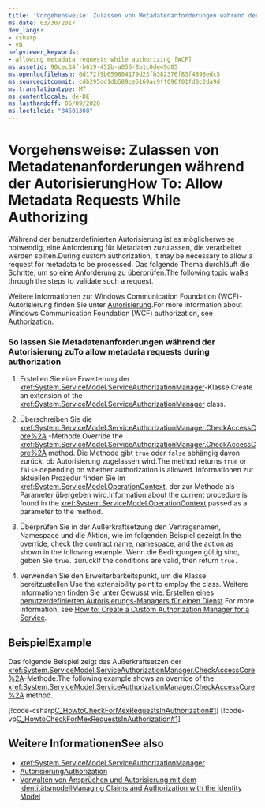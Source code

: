 ```yaml
---
title: 'Vorgehensweise: Zulassen von Metadatenanforderungen während der Autorisierung'
ms.date: 03/30/2017
dev_langs:
- csharp
- vb
helpviewer_keywords:
- allowing metadata requests while authorizing [WCF]
ms.assetid: 90cec34f-b619-452b-a056-8b1c0de49d05
ms.openlocfilehash: 6d172f9b659804179d23fb382376f83f4898edc5
ms.sourcegitcommit: cdb295dd1db589ce5169ac9ff096f01fd0c2da9d
ms.translationtype: MT
ms.contentlocale: de-DE
ms.lasthandoff: 06/09/2020
ms.locfileid: "84601308"
---
```

# <a name="how-to-allow-metadata-requests-while-authorizing"></a><span data-ttu-id="8a476-102">Vorgehensweise: Zulassen von Metadatenanforderungen während der Autorisierung</span><span class="sxs-lookup"><span data-stu-id="8a476-102">How To: Allow Metadata Requests While Authorizing</span></span>
<span data-ttu-id="8a476-103">Während der benutzerdefinierten Autorisierung ist es möglicherweise notwendig, eine Anforderung für Metadaten zuzulassen, die verarbeitet werden sollten.</span><span class="sxs-lookup"><span data-stu-id="8a476-103">During custom authorization, it may be necessary to allow a request for metadata to be processed.</span></span> <span data-ttu-id="8a476-104">Das folgende Thema durchläuft die Schritte, um so eine Anforderung zu überprüfen.</span><span class="sxs-lookup"><span data-stu-id="8a476-104">The following topic walks through the steps to validate such a request.</span></span>  
  
 <span data-ttu-id="8a476-105">Weitere Informationen zur Windows Communication Foundation (WCF)-Autorisierung finden Sie unter [Autorisierung](authorization-in-wcf.md).</span><span class="sxs-lookup"><span data-stu-id="8a476-105">For more information about Windows Communication Foundation (WCF) authorization, see [Authorization](authorization-in-wcf.md).</span></span>  
  
### <a name="to-allow-metadata-requests-during-authorization"></a><span data-ttu-id="8a476-106">So lassen Sie Metadatenanforderungen während der Autorisierung zu</span><span class="sxs-lookup"><span data-stu-id="8a476-106">To allow metadata requests during authorization</span></span>  
  
1. <span data-ttu-id="8a476-107">Erstellen Sie eine Erweiterung der <xref:System.ServiceModel.ServiceAuthorizationManager>-Klasse.</span><span class="sxs-lookup"><span data-stu-id="8a476-107">Create an extension of the <xref:System.ServiceModel.ServiceAuthorizationManager> class.</span></span>  
  
2. <span data-ttu-id="8a476-108">Überschreiben Sie die <xref:System.ServiceModel.ServiceAuthorizationManager.CheckAccessCore%2A> -Methode.</span><span class="sxs-lookup"><span data-stu-id="8a476-108">Override the <xref:System.ServiceModel.ServiceAuthorizationManager.CheckAccessCore%2A> method.</span></span> <span data-ttu-id="8a476-109">Die Methode gibt `true` oder `false` abhängig davon zurück, ob Autorisierung zugelassen wird.</span><span class="sxs-lookup"><span data-stu-id="8a476-109">The method returns `true` or `false` depending on whether authorization is allowed.</span></span> <span data-ttu-id="8a476-110">Informationen zur aktuellen Prozedur finden Sie im <xref:System.ServiceModel.OperationContext>, der zur Methode als Parameter übergeben wird.</span><span class="sxs-lookup"><span data-stu-id="8a476-110">Information about the current procedure is found in the <xref:System.ServiceModel.OperationContext> passed as a parameter to the method.</span></span>  
  
3. <span data-ttu-id="8a476-111">Überprüfen Sie in der Außerkraftsetzung den Vertragsnamen, Namespace und die Aktion, wie im folgenden Beispiel gezeigt.</span><span class="sxs-lookup"><span data-stu-id="8a476-111">In the override, check the contract name, namespace, and the action as shown in the following example.</span></span> <span data-ttu-id="8a476-112">Wenn die Bedingungen gültig sind, geben Sie `true.` zurück</span><span class="sxs-lookup"><span data-stu-id="8a476-112">If the conditions are valid, then return `true.`</span></span>  
  
4. <span data-ttu-id="8a476-113">Verwenden Sie den Erweiterbarkeitspunkt, um die Klasse bereitzustellen.</span><span class="sxs-lookup"><span data-stu-id="8a476-113">Use the extensibility point to employ the class.</span></span> <span data-ttu-id="8a476-114">Weitere Informationen finden Sie unter Gewusst [wie: Erstellen eines benutzerdefinierten Autorisierungs-Managers für einen Dienst](../extending/how-to-create-a-custom-authorization-manager-for-a-service.md).</span><span class="sxs-lookup"><span data-stu-id="8a476-114">For more information, see [How to: Create a Custom Authorization Manager for a Service](../extending/how-to-create-a-custom-authorization-manager-for-a-service.md).</span></span>  
  
## <a name="example"></a><span data-ttu-id="8a476-115">Beispiel</span><span class="sxs-lookup"><span data-stu-id="8a476-115">Example</span></span>  
 <span data-ttu-id="8a476-116">Das folgende Beispiel zeigt das Außerkraftsetzen der <xref:System.ServiceModel.ServiceAuthorizationManager.CheckAccessCore%2A>-Methode.</span><span class="sxs-lookup"><span data-stu-id="8a476-116">The following example shows an override of the <xref:System.ServiceModel.ServiceAuthorizationManager.CheckAccessCore%2A> method.</span></span>  
  
 [!code-csharp[C_HowtoCheckForMexRequestsInAuthorization#1](../../../../samples/snippets/csharp/VS_Snippets_CFX/c_howtocheckformexrequestsinauthorization/cs/source.cs#1)]
 [!code-vb[C_HowtoCheckForMexRequestsInAuthorization#1](../../../../samples/snippets/visualbasic/VS_Snippets_CFX/c_howtocheckformexrequestsinauthorization/vb/source.vb#1)]  
  
## <a name="see-also"></a><span data-ttu-id="8a476-117">Weitere Informationen</span><span class="sxs-lookup"><span data-stu-id="8a476-117">See also</span></span>

- <xref:System.ServiceModel.ServiceAuthorizationManager>
- [<span data-ttu-id="8a476-118">Autorisierung</span><span class="sxs-lookup"><span data-stu-id="8a476-118">Authorization</span></span>](authorization-in-wcf.md)
- [<span data-ttu-id="8a476-119">Verwalten von Ansprüchen und Autorisierung mit dem Identitätsmodell</span><span class="sxs-lookup"><span data-stu-id="8a476-119">Managing Claims and Authorization with the Identity Model</span></span>](managing-claims-and-authorization-with-the-identity-model.md)
